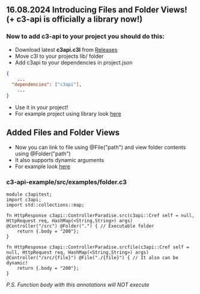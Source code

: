 ## 16.08.2024 Introducing Files and Folder Views!</br>(+ c3-api is officially a library now!)
### Now to add c3-api to your project you should do this:
- Download latest <b>c3api.c3l</b> from [Releases](https://github.com/velikoss/c3-api/releases)
- Move c3l to your projects lib/ folder
- Add c3api to your dependencies in project.json
```json
{
    ...
  "dependencies": ["c3api"],
    ...
}
```
- Use it in your project!
- For example project using library look [here](https://github.com/velikoss/c3-api-example)

## Added Files and Folder Views
- Now you can link to file using @File("path") and view folder contents using @Folder("path")
- It also supports dynamic arguments
- For example look [here](https://github.com/velikoss/c3-api-example/blob/main/src/examples/folder.c3)
### c3-api-example/src/examples/folder.c3
```
module c3apitest;
import c3api;
import std::collections::map;

fn HttpResponse c3api::ControllerParadise.src(c3api::Cref self = null, HttpRequest req, HashMap(<String,String>) args)
@Controller("/src") @Folder(".") { // Executable folder
    return {.body = "200"};
}

fn HttpResponse c3api::ControllerParadise.srcfile(c3api::Cref self = null, HttpRequest req, HashMap(<String,String>) args)
@Controller("/src/{file}") @File("./{file}") { // It also can be dynamic!
    return {.body = "200"};
}
```
_P.S. Function body with this annotations will NOT execute_